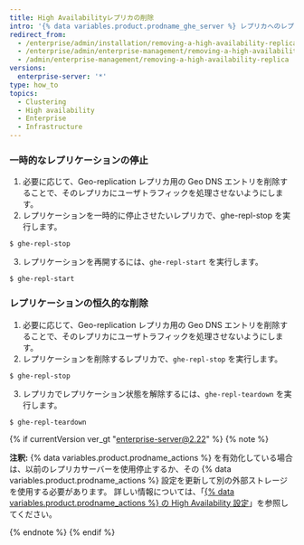 ```yaml
---
title: High Availabilityレプリカの削除
intro: '{% data variables.product.prodname_ghe_server %} レプリカへのレプリケーションを一時的に停止することも、レプリケーションを恒久的に削除することもできます。'
redirect_from:
  - /enterprise/admin/installation/removing-a-high-availability-replica
  - /enterprise/admin/enterprise-management/removing-a-high-availability-replica
  - /admin/enterprise-management/removing-a-high-availability-replica
versions:
  enterprise-server: '*'
type: how_to
topics:
  - Clustering
  - High availability
  - Enterprise
  - Infrastructure
---
```

### 一時的なレプリケーションの停止

1. 必要に応じて、Geo-replication レプリカ用の Geo DNS エントリを削除することで、そのレプリカにユーザトラフィックを処理させないようにします。
2. レプリケーションを一時的に停止させたいレプリカで、ghe-repl-stop を実行します。
  ```shell
  $ ghe-repl-stop
  ```
3. レプリケーションを再開するには、`ghe-repl-start` を実行します。
  ```shell
  $ ghe-repl-start
  ```

### レプリケーションの恒久的な削除

1. 必要に応じて、Geo-replication レプリカ用の Geo DNS エントリを削除することで、そのレプリカにユーザトラフィックを処理させないようにします。
2. レプリケーションを削除するレプリカで、`ghe-repl-stop` を実行します。
  ```shell
  $ ghe-repl-stop
  ```
3. レプリカでレプリケーション状態を解除するには、`ghe-repl-teardown` を実行します。
  ```shell
  $ ghe-repl-teardown
  ```

  {% if currentVersion ver_gt "enterprise-server@2.22" %}
  {% note %}

  **注釈:** {% data variables.product.prodname_actions %} を有効化している場合は、以前のレプリカサーバーを使用停止するか、その {% data variables.product.prodname_actions %} 設定を更新して別の外部ストレージを使用する必要があります。 詳しい情報については、「[{% data variables.product.prodname_actions %} の High Availability 設定](/admin/github-actions/high-availability-for-github-actions#high-availability-replicas)」を参照してください。

  {% endnote %}
  {% endif %}
